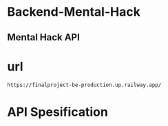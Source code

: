 # Backend-Mental-Hack
Mental Hack API
---

# url

```
https://finalproject-be-production.up.railway.app/
```

# API Spesification
